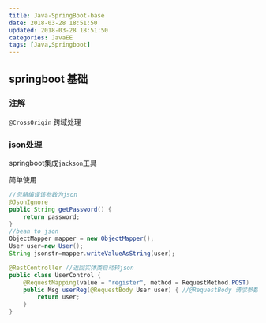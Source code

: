 ```yaml
---
title: Java-SpringBoot-base
date: 2018-03-28 18:51:50
updated: 2018-03-28 18:51:50
categories: JavaEE
tags: [Java,Springboot]
---
```


## springboot 基础

### 注解

`@CrossOrigin` 跨域处理

### json处理

springboot集成`jackson`工具

简单使用

```java
//忽略编译该参数为json    
@JsonIgnore 
public String getPassword() {
    return password;
}
//bean to json
ObjectMapper mapper = new ObjectMapper();
User user=new User();
String jsonstr=mapper.writeValueAsString(user);

@RestController //返回实体类自动转json
public class UserControl {
    @RequestMapping(value = "register", method = RequestMethod.POST)
    public Msg userReg(@RequestBody User user) { //@RequestBody 请求参数为json自动转换实体类
        return user;
    }
}

```



